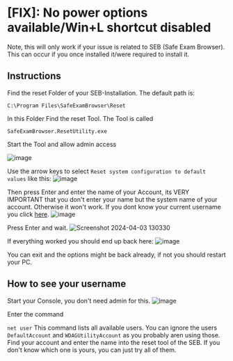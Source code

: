 # [FIX]: No power options available/Win+L shortcut disabled 
Note, this will only work if your issue is related to SEB (Safe Exam Browser).
This can occur if you once installed it/were required to install it.

## Instructions

Find the reset Folder of your SEB-Installation. The default path is:

`C:\Program Files\SafeExamBrowser\Reset`

In this Folder Find the reset Tool. The Tool is called

`SafeExamBrowser.ResetUtility.exe`

Start the Tool and allow admin access

![image](https://github.com/Becausnt/FIX-No-power-options-awailable-SEB/assets/142886938/02e7be9d-1a37-46c9-b36c-bd11d74bd577)

Use the arrow keys to select `Reset system configuration to default values` like this:
![image](https://github.com/Becausnt/FIX-No-power-options-awailable-SEB/assets/142886938/123bc8f8-2f6a-42d1-a011-1e601f80c2fa)

Then press Enter and enter the name of your Account, its VERY IMPORTANT that you don't enter your name but the system name of your account. Otherwise it won't work.
If you dont know your current username you click [here](#How-to-see-your-username).
![image](https://github.com/Becausnt/FIX-No-power-options-awailable-SEB/assets/142886938/73563773-a6e3-46e8-b664-2420c5751323)

Press Enter and wait.
![Screenshot 2024-04-03 130330](https://github.com/Becausnt/FIX-No-power-options-awailable-SEB/assets/142886938/45099696-b44d-4e02-ab20-703c98d132cb)

If everything worked you should end up back here:
![image](https://github.com/Becausnt/FIX-No-power-options-awailable-SEB/assets/142886938/d78cb6d7-13ce-4b09-95e2-fb69aad9ed2b)

You can exit and the options might be back already, if not you should restart your PC.


## How to see your username

Start your Console, you don't need admin for this.
![image](https://github.com/Becausnt/FIX-No-power-options-awailable-SEB/assets/142886938/3e5d3456-62dc-49ea-9c02-99ff40b88115)

Enter the command

`net user`
This command lists all available users. You can ignore the users `DefaultAccount` and `WDAGUtilityAccount` as you probably aren using those. Find your account and enter the name into the reset tool of the SEB. If you don't know which one is yours, you can just try all of them.
